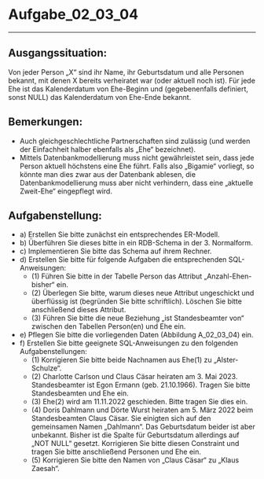 # Aufgabe_02_03_04

---

## Ausgangssituation:

Von jeder Person „X“ sind ihr Name, ihr Geburtsdatum und alle Personen bekannt, mit denen X bereits verheiratet war (oder aktuell noch ist). Für jede Ehe ist das Kalenderdatum von Ehe-Beginn und (gegebenenfalls definiert, sonst NULL) das Kalenderdatum von Ehe-Ende bekannt.

## Bemerkungen:
-	Auch gleichgeschlechtliche Partnerschaften sind zulässig (und werden der Einfachheit halber ebenfalls als „Ehe“ bezeichnet).
-	Mittels Datenbankmodellierung muss nicht gewährleistet sein, dass jede Person aktuell höchstens eine Ehe führt. Falls also „Bigamie“ vorliegt, so könnte man dies zwar aus der Datenbank ablesen, die Datenbankmodellierung muss aber nicht verhindern, dass eine „aktuelle Zweit-Ehe“ eingepflegt wird. 

## Aufgabenstellung:

- a)	Erstellen Sie bitte zunächst ein entsprechendes ER-Modell.
- b)	Überführen Sie dieses bitte in ein RDB-Schema in der 3. Normalform.
- c)	Implementieren Sie bitte das Schema auf ihrem Rechner.
- d)	Erstellen Sie bitte für folgende Aufgaben die entsprechenden SQL-Anweisungen:
  - (1)	Führen Sie bitte in der Tabelle Person das Attribut „Anzahl-Ehen-bisher“ ein.
  - (2)	Überlegen Sie bitte, warum dieses neue Attribut ungeschickt und überflüssig ist (begründen Sie bitte schriftlich). Löschen Sie bitte anschließend dieses Attribut.
  - (3)	Führen Sie bitte die neue Beziehung „ist Standesbeamter von“ zwischen den Tabellen Person(en) und Ehe ein. 
- e)	Pflegen Sie bitte die vorliegenden Daten (Abbildung A_02_03_04) ein.
- f)	Erstellen Sie bitte geeignete SQL-Anweisungen zu den folgenden Aufgabenstellungen:
  - (1)	Korrigieren Sie bitte beide Nachnamen aus Ehe(1) zu „Alster-Schulze“.
  - (2)	Charlotte Carlson und Claus Cäsar heiraten am 3. Mai 2023. Standesbeamter ist Egon Ermann (geb. 21.10.1966). Tragen Sie bitte Standesbeamten und Ehe ein.
  - (3)	Ehe(2) wird am 11.11.2022 geschieden. Bitte tragen Sie dies ein.
  - (4)	Doris Dahlmann und Dörte Wurst heiraten am 5. März 2022 beim Standesbeamten Claus Cäsar. Sie einigten sich auf den gemeinsamen Namen „Dahlmann“.
Das Geburtsdatum beider ist aber unbekannt. Bisher ist die Spalte für Geburtsdatum allerdings auf „NOT NULL“ gesetzt. Korrigieren Sie bitte diesen Constraint und tragen Sie bitte anschließend Personen und Ehe ein.
  - (5)	Korrigieren Sie bitte den Namen von „Claus Cäsar“ zu „Klaus Zaesah“. 

